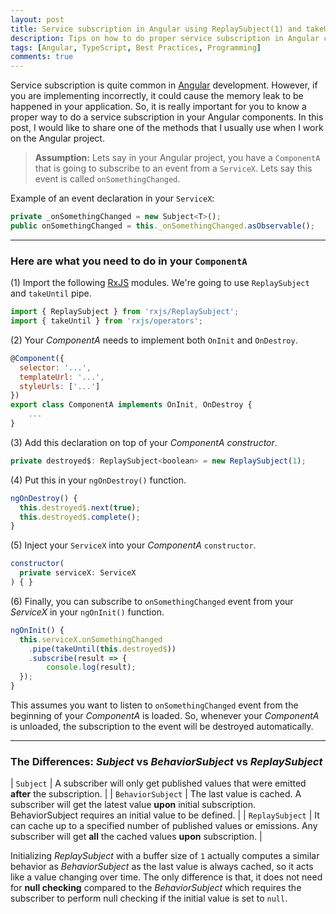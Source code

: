 ```yaml
---
layout: post
title: Service subscription in Angular using ReplaySubject(1) and takeUntil pipe
description: Tips on how to do proper service subscription in Angular component using ReplaySubject(1) and takeUntil pipe.
tags: [Angular, TypeScript, Best Practices, Programming]
comments: true
---
```


Service subscription is quite common in [Angular](https://angular.io/) development. However, if you are implementing incorrectly, it could cause the memory leak to be happened in your application. So, it is really important for you to know a proper way to do a service subscription in your Angular components. In this post, I would like to share one of the methods that I usually use when I work on the Angular project.

> **Assumption:** Lets say in your Angular project, you have a `ComponentA` that is going to subscribe to an event from a `ServiceX`. Lets say this event is called `onSomethingChanged`.

Example of an event declaration in your `ServiceX`:

```js
private _onSomethingChanged = new Subject<T>();
public onSomethingChanged = this._onSomethingChanged.asObservable();
```

<hr class="break">

### Here are what you need to do in your `ComponentA`

(1) Import the following [RxJS](https://rxjs.dev/guide/overview) modules. We're going to use `ReplaySubject` and `takeUntil` pipe.

```js
import { ReplaySubject } from 'rxjs/ReplaySubject';
import { takeUntil } from 'rxjs/operators';
```

(2) Your _ComponentA_ needs to implement both `OnInit` and `OnDestroy`.

```js
@Component({
  selector: '...',
  templateUrl: '...',
  styleUrls: ['...']
})
export class ComponentA implements OnInit, OnDestroy {
    ...
}
```

(3) Add this declaration on top of your _ComponentA constructor_.

```js
private destroyed$: ReplaySubject<boolean> = new ReplaySubject(1);
```

(4) Put this in your `ngOnDestroy()` function.

```js
ngOnDestroy() {
  this.destroyed$.next(true);
  this.destroyed$.complete();
}
```

(5) Inject your `ServiceX` into your _ComponentA_ `constructor`.

```js
constructor(
  private serviceX: ServiceX
) { }
```

(6) Finally, you can subscribe to `onSomethingChanged` event from your _ServiceX_ in your `ngOnInit()` function.

```js
ngOnInit() {
  this.serviceX.onSomethingChanged
    .pipe(takeUntil(this.destroyed$))
    .subscribe(result => {
        console.log(result);
  });
}
```

This assumes you want to listen to `onSomethingChanged` event from the beginning of your _ComponentA_ is loaded. So, whenever your _ComponentA_ is unloaded, the subscription to the event will be destroyed automatically.

<hr class="break">

### The Differences: _Subject_ vs _BehaviorSubject_ vs _ReplaySubject_

| `Subject` | A subscriber will only get published values that were emitted **after** the subscription. |
| `BehaviorSubject` | The last value is cached. A subscriber will get the latest value **upon** initial subscription. BehaviorSubject requires an initial value to be defined. |
| `ReplaySubject` | It can cache up to a specified number of published values or emissions. Any subscriber will get **all** the cached values **upon** subscription. |

Initializing _ReplaySubject_ with a buffer size of `1` actually computes a similar behavior as _BehaviorSubject_ as the last value is always cached, so it acts like a value changing over time. The only difference is that, it does not need for **null checking** compared to the _BehaviorSubject_ which requires the subscriber to perform null checking if the initial value is set to `null`.